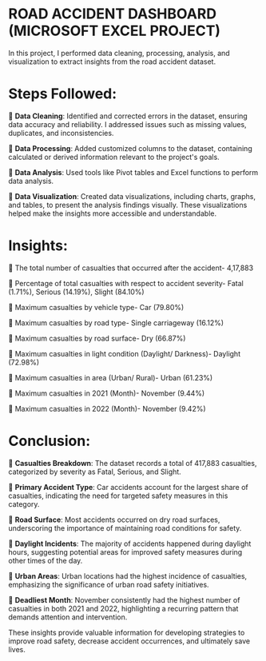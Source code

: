 # ROAD ACCIDENT DASHBOARD (MICROSOFT EXCEL PROJECT)

In this project, I performed data cleaning, processing, analysis, and visualization to extract insights from the road accident dataset.

# Steps Followed:

🔸 **Data Cleaning**: Identified and corrected errors in the dataset, ensuring data accuracy and reliability. I addressed issues such as missing values, duplicates, and inconsistencies.

🔸 **Data Processing**: Added customized columns to the dataset, containing calculated or derived information relevant to the project's goals.

🔸 **Data Analysis**: Used tools like Pivot tables and Excel functions to perform data analysis.

🔸 **Data Visualization**: Created data visualizations, including charts, graphs, and tables, to present the analysis findings visually. These visualizations helped make the insights more accessible and understandable.

# Insights:

🔹 The total number of casualties that occurred after the accident- 4,17,883

🔹 Percentage of total casualties with respect to accident severity- Fatal (1.71%), Serious (14.19%), Slight (84.10%)

🔹 Maximum casualties by vehicle type- Car (79.80%)

🔹 Maximum casualties by road type- Single carriageway (16.12%)

🔹 Maximum casualties by road surface- Dry (66.87%)

🔹 Maximum casualties in light condition (Daylight/ Darkness)- Daylight (72.98%)

🔹 Maximum casualties in area (Urban/ Rural)- Urban (61.23%)

🔹 Maximum casualties in 2021 (Month)- November (9.44%)

🔹 Maximum casualties in 2022 (Month)- November (9.42%)

# Conclusion:

🔎 **Casualties Breakdown**: The dataset records a total of 417,883 casualties, categorized by severity as Fatal, Serious, and Slight.

🔎 **Primary Accident Type**: Car accidents account for the largest share of casualties, indicating the need for targeted safety measures in this category.

🔎 **Road Surface**: Most accidents occurred on dry road surfaces, underscoring the importance of maintaining road conditions for safety.

🔎 **Daylight Incidents**: The majority of accidents happened during daylight hours, suggesting potential areas for improved safety measures during other times of the day.

🔎 **Urban Areas**: Urban locations had the highest incidence of casualties, emphasizing the significance of urban road safety initiatives.

🔎 **Deadliest Month**: November consistently had the highest number of casualties in both 2021 and 2022, highlighting a recurring pattern that demands attention and intervention.

These insights provide valuable information for developing strategies to improve road safety, decrease accident occurrences, and ultimately save lives.


 
